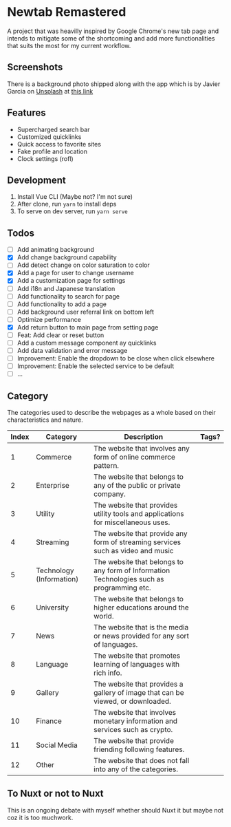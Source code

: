 # Newtab Remastered

A project that was heavilly inspired by Google Chrome's new tab page and intends to mitigate some of the shortcoming and add more functionalities that suits the most for my current workflow.

## Screenshots

There is a background photo shipped along with the app which is by Javier Garcia on [Unsplash](https://unsplash.com/) at [this link](https://unsplash.com/photos/jJbQBP_yh68)

## Features

- Supercharged search bar
- Customized quicklinks
- Quick access to favorite sites
- Fake profile and location
- Clock settings (rofl)

## Development

1. Install Vue CLI (Maybe not? I'm not sure)
2. After clone, run `yarn` to install deps
3. To serve on dev server, run `yarn serve`

## Todos

- [ ] Add animating background
- [x] Add change background capability
- [ ] Add detect change on color saturation to color
- [x] Add a page for user to change username
- [x] Add a customization page for settings
- [ ] Add i18n and Japanese translation
- [ ] Add functionality to search for page
- [ ] Add functionality to add a page
- [ ] Add background user referral link on bottom left
- [ ] Optimize performance
- [x] Add return button to main page from setting page
- [ ] Feat: Add clear or reset button
- [ ] Add a custom message component ay quicklinks
- [ ] Add data validation and error message
- [ ] Improvement: Enable the dropdown to be close when click elsewhere
- [ ] Improvement: Enable the selected service to be default
- [ ] ...

## Category

The categories used to describe the webpages as a whole based on their characteristics and nature.

| Index | Category                 | Description                                                                               | Tags? |
| ----- | ------------------------ | ----------------------------------------------------------------------------------------- | ----- |
| 1     | Commerce                 | The website that involves any form of online commerce pattern.                            |       |
| 2     | Enterprise               | The website that belongs to any of the public or private company.                         |       |
| 3     | Utility                  | The website that provides utility tools and applications for miscellaneous uses.          |       |
| 4     | Streaming                | The website that provide any form of streaming services such as video and music           |       |
| 5     | Technology (Information) | The website that belongs to any form of Information Technologies such as programming etc. |       |
| 6     | University               | The website that belongs to higher educations around the world.                           |       |
| 7     | News                     | The website that is the media or news provided for any sort of languages.                 |       |
| 8     | Language                 | The website that promotes learning of languages with rich info.                           |       |
| 9     | Gallery                  | The website that provides a gallery of image that can be viewed, or downloaded.           |       |
| 10    | Finance                  | The website that involves monetary information and services such as crypto.               |       |
| 11    | Social Media             | The website that provide friending following features.                                    |       |
| 12    | Other                    | The website that does not fall into any of the categories.                                |       |

## To Nuxt or not to Nuxt

This is an ongoing debate with myself whether should Nuxt it but maybe not coz it is too muchwork.
